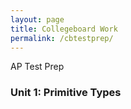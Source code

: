 ```yaml
---
layout: page
title: Collegeboard Work
permalink: /cbtestprep/
---
```


AP Test Prep

### Unit 1: Primitive Types

<!-- [Example Notebook](https://ad1616.github.io/ADfastpages/java/2022/08/24/CoulombLaw.html) -->